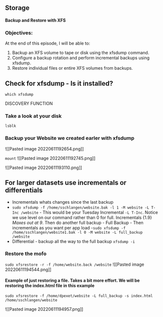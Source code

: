 ## Storage

#### Backup and Restore with XFS

### Objectives:

At the end of this episode, I will be able to:

1. Backup an XFS volume to tape or disk using the xfsdump command.
2. Configure a backup rotation and perform incremental backups using xfsdump.
3. Restore individual files or entire XFS volumes from backups.

## Check for xfsdump - Is it installed?

`which xfsdump`

DISCOVERY FUNCTION

### Take a look at your disk

`lsblk`

### Backup your Website we created earler with xfsdump

![[Pasted image 20220611192654.png]]

`mount`
![[Pasted image 20220611192745.png]]

![[Pasted image 20220611193110.png]]

## For larger datasets use incrementals or differentials

- Incrementals whats changes since the last backup
- `sudo xfsdump -f /home/sschlangen/website.bak -l 1 -M website -L T-Inc /website` - This would be your Tuesday Incremental `-L T-Inc`. Notice we use level on our command rather than 0 for full. Incrementals {1.9} _Maxes out at 9_. Then do another full backup - Full Backup - Then incrementals as you want per app load -`sudo xfsdump -f /home/sschlangen/website1.bak -l 0 -M website -L full_backup /website`
- Differential - backup all the way to the full backup
  `xfsdump -i`

### Restore the mofo

`sudo xfsrestore -r -f /home/website.back /website`
![[Pasted image 20220611194544.png]]

#### Example of just restoring a file. Takes a bit more effort. We will be restoring the index.html file in this example

`sudo xfsrestore -f /home/dpexet/website -L full_backup -s index.html /home/sschlangen/website`

![[Pasted image 20220611194957.png]]
